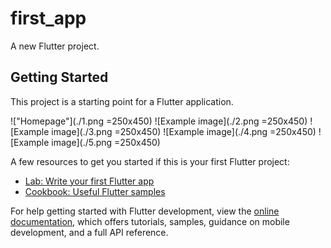 # first_app

A new Flutter project.

## Getting Started

This project is a starting point for a Flutter application.

!["Homepage"](./1.png =250x450)
![Example image](./2.png =250x450)
![Example image](./3.png =250x450)
![Example image](./4.png =250x450)
![Example image](./5.png =250x450)


A few resources to get you started if this is your first Flutter project:

- [Lab: Write your first Flutter app](https://docs.flutter.dev/get-started/codelab)
- [Cookbook: Useful Flutter samples](https://docs.flutter.dev/cookbook)

For help getting started with Flutter development, view the
[online documentation](https://docs.flutter.dev/), which offers tutorials,
samples, guidance on mobile development, and a full API reference.
